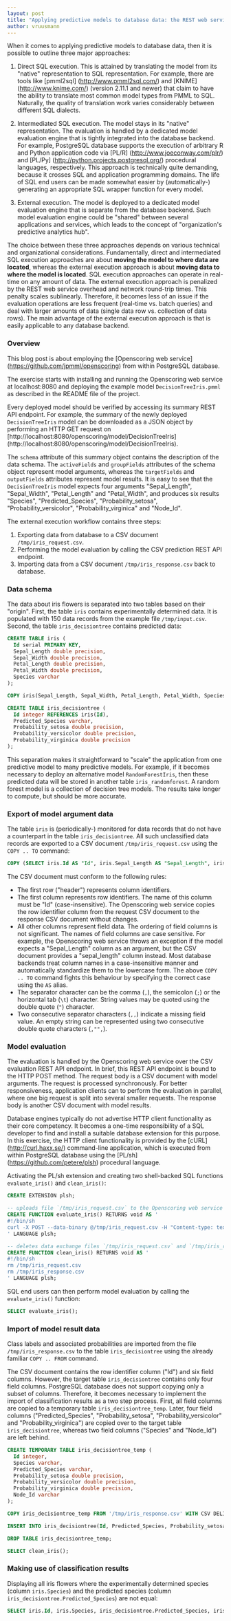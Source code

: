 ```yaml
---
layout: post
title: "Applying predictive models to database data: the REST web service approach"
author: vruusmann
---
```


When it comes to applying predictive models to database data, then it is possible to outline three major approaches:

1. Direct SQL execution. This is attained by translating the model from its "native" representation to SQL representation. For example, there are tools like [pmml2sql] (http://www.pmml2sql.com/) and [KNIME] (http://www.knime.com/) (version 2.11.1 and newer) that claim to have the ability to translate most common model types from PMML to SQL. Naturally, the quality of translation work varies considerably between different SQL dialects.

2. Intermediated SQL execution. The model stays in its "native" representation. The evaluation is handled by a dedicated model evaluation engine that is tightly integrated into the database backend. For example, PostgreSQL database supports the execution of arbitrary R and Python application code via [PL/R] (http://www.joeconway.com/plr/) and [PL/Py] (http://python.projects.postgresql.org/) procedural languages, respectively. This approach is technically quite demanding, because it crosses SQL and application programming domains. The life of SQL end users can be made somewhat easier by (automatically-) generating an appropriate SQL wrapper function for every model.

3. External execution. The model is deployed to a dedicated model evaluation engine that is separate from the database backend. Such model evaluation engine could be "shared" between several applications and services, which leads to the concept of "organization's predictive analytics hub".

The choice between these three approaches depends on various technical and organizational considerations. Fundamentally, direct and intermediated SQL execution approaches are about **moving the model to where data are located**, whereas the external execution approach is about **moving data to where the model is located**. SQL execution approaches can operate in real-time on any amount of data. The external execution approach is penalized by the REST web service overhead and network round-trip times. This penalty scales sublinearly. Therefore, it becomes less of an issue if the evaluation operations are less frequent (real-time vs. batch queries) and deal with larger amounts of data (single data row vs. collection of data rows). The main advantage of the external execution approach is that is easily applicable to any database backend.

### Overview ###

This blog post is about employing the [Openscoring web service] (https://github.com/jpmml/openscoring) from within PostgreSQL database.

The exercise starts with installing and running the Openscoring web service at localhost:8080 and deploying the example model `DecisionTreeIris.pmml` as described in the README file of the project.

Every deployed model should be verified by accessing its summary REST API endpoint. For example, the summary of the newly deployed `DecisionTreeIris` model can be downloaded as a JSON object by performing an HTTP GET request on [http://localhost:8080/openscoring/model/DecisionTreeIris] (http://localhost:8080/openscoring/model/DecisionTreeIris).

The `schema` attribute of this summary object contains the description of the data schema. The `activeFields` and `groupFields` attributes of the schema object represent model arguments, whereas the `targetFields` and `outputFields` attributes represent model results. It is easy to see that the `DecisionTreeIris` model expects four arguments "Sepal\_Length", "Sepal\_Width", "Petal\_Length" and "Petal\_Width", and produces six results "Species", "Predicted\_Species", "Probability\_setosa", "Probability\_versicolor", "Probability\_virginica" and "Node\_Id".

The external execution workflow contains three steps:

1. Exporting data from database to a CSV document `/tmp/iris_request.csv`.
2. Performing the model evaluation by calling the CSV prediction REST API endpoint.
3. Importing data from a CSV document `/tmp/iris_response.csv` back to database.

### Data schema ###

The data about iris flowers is separated into two tables based on their "origin". First, the table `iris` contains experimentally determined data. It is populated with 150 data records from the example file `/tmp/input.csv`. Second, the table `iris_decisiontree` contains predicted data:

``` sql
CREATE TABLE iris (
  Id serial PRIMARY KEY,
  Sepal_Length double precision,
  Sepal_Width double precision,
  Petal_Length double precision,
  Petal_Width double precision,
  Species varchar
);

COPY iris(Sepal_Length, Sepal_Width, Petal_Length, Petal_Width, Species) FROM '/tmp/input.csv' WITH CSV DELIMITER ',' HEADER;

CREATE TABLE iris_decisiontree (
  Id integer REFERENCES iris(Id),
  Predicted_Species varchar,
  Probability_setosa double precision,
  Probability_versicolor double precision,
  Probability_virginica double precision
);
```

This separation makes it straightforward to "scale" the application from one predictive model to many predictive models. For example, if it becomes necessary to deploy an alternative model `RandomForestIris`, then these predicted data will be stored in another table `iris_randomforest`. A random forest model is a collection of decision tree models. The results take longer to compute, but should be more accurate.

### Export of model argument data ###

The table `iris` is (periodically-) monitored for data records that do not have a counterpart in the table `iris_decisiontree`. All such unclassified data records are exported to a CSV document `/tmp/iris_request.csv` using the `COPY .. TO` command:

``` sql
COPY (SELECT iris.Id AS "Id", iris.Sepal_Length AS "Sepal_Length", iris.Sepal_Width AS "Sepal_Width", iris.Petal_Length AS "Petal_Length", iris.Petal_Width AS "Petal_Width" FROM iris LEFT JOIN iris_decisiontree ON iris.Id = iris_decisiontree.Id WHERE iris_decisiontree.Predicted_Species IS NULL) TO '/tmp/iris_request.csv' WITH CSV DELIMITER ',' HEADER;
```

The CSV document must conform to the following rules:

* The first row ("header") represents column identifiers.
* The first column represents row identifiers. The name of this column must be "Id" (case-insensitive). The Openscoring web service copies the row identifier column from the request CSV document to the response CSV document without changes.
* All other columns represent field data. The ordering of field columns is not significant. The names of field columns are case sensitive. For example, the Openscoring web service throws an exception if the model expects a "Sepal\_Length" column as an argument, but the CSV document provides a "sepal\_length" column instead. Most database backends treat column names in a case-insensitive manner and automatically standardize them to the lowercase form. The above `COPY .. TO` command fights this behaviour by specifying the correct case using the `AS` alias.
* The separator character can be the comma (`,`), the semicolon (`;`) or the horizontal tab (`\t`) character. String values may be quoted using the double quote (`"`) character.
* Two consecutive separator characters (`,,`) indicate a missing field value. An empty string can be represented using two consecutive double quote characters (`,"",`).

### Model evaluation ###

The evaluation is handled by the Openscoring web service over the CSV evaluation REST API endpoint. In brief, this REST API endpoint is bound to the HTTP POST method. The request body is a CSV document with model arguments. The request is processed synchronously. For better responsiveness, application clients can to perform the evaluation in parallel, where one big request is split into several smaller requests. The response body is another CSV document with model results.

Database engines typically do not advertise HTTP client functionality as their core competency. It becomes a one-time responsibility of a SQL developer to find and install a suitable database extension for this purpose. In this exercise, the HTTP client functionality is provided by the [cURL] (http://curl.haxx.se/) command-line application, which is executed from within PostgreSQL database using the [PL/sh] (https://github.com/petere/plsh) procedural language.

Activating the PL/sh extension and creating two shell-backed SQL functions `evaluate_iris()` and `clean_iris()`:

``` sql
CREATE EXTENSION plsh;

-- uploads file `/tmp/iris_request.csv` to the Openscoring web service and downloads the result into file `/tmp/iris_response.csv`.
CREATE FUNCTION evaluate_iris() RETURNS void AS '
#!/bin/sh
curl -X POST --data-binary @/tmp/iris_request.csv -H "Content-type: text/plain" http://localhost:8080/openscoring/model/DecisionTreeIris/csv > /tmp/iris_response.csv
' LANGUAGE plsh;

-- deletes data exchange files `/tmp/iris_request.csv` and `/tmp/iris_response.csv`
CREATE FUNCTION clean_iris() RETURNS void AS '
#!/bin/sh
rm /tmp/iris_request.csv
rm /tmp/iris_response.csv
' LANGUAGE plsh;
```

SQL end users can then perform model evaluation by calling the `evaluate_iris()` function:

``` sql
SELECT evaluate_iris();
```

### Import of model result data ###

Class labels and associated probabilities are imported from the file `/tmp/iris_response.csv` to the table `iris_decisiontree` using the already familiar `COPY .. FROM` command.

The CSV document contains the row identifier column ("Id") and six field columns. However, the target table `iris_decisiontree` contains only four field columns. PostgreSQL database does not support copying only a subset of columns. Therefore, it becomes necessary to implement the import of classification results as a two step process. First, all field columns are copied to a temporary table `iris_decisiontree_temp`. Later, four field columns ("Predicted\_Species", "Probability\_setosa", "Probability\_versicolor" and "Probability\_virginica") are copied over to the target table `iris_decisiontree`, whereas two field columns ("Species" and "Node\_Id") are left behind.

``` sql
CREATE TEMPORARY TABLE iris_decisiontree_temp (
  Id integer,
  Species varchar,
  Predicted_Species varchar,
  Probability_setosa double precision,
  Probability_versicolor double precision,
  Probability_virginica double precision,
  Node_Id varchar
);

COPY iris_decisiontree_temp FROM '/tmp/iris_response.csv' WITH CSV DELIMITER ',' HEADER;

INSERT INTO iris_decisiontree(Id, Predicted_Species, Probability_setosa, Probability_versicolor, Probability_virginica) SELECT Id, Predicted_Species, Probability_setosa, Probability_versicolor, Probability_virginica FROM iris_decisiontree_temp;

DROP TABLE iris_decisiontree_temp;

SELECT clean_iris();
```

### Making use of classification results ###

Displaying all iris flowers where the experimentally determined species (column `iris.Species`) and the predicted species (column `iris_decisiontree.Predicted_Species`) are not equal:

``` sql
SELECT iris.Id, iris.Species, iris_decisiontree.Predicted_Species, iris_decisiontree.Probability_setosa, iris_decisiontree.Probability_versicolor, iris_decisiontree.Probability_virginica FROM iris LEFT JOIN iris_decisiontree ON iris.Id = iris_decisiontree.Id WHERE iris.Species != iris_decisiontree.Predicted_Species;
```